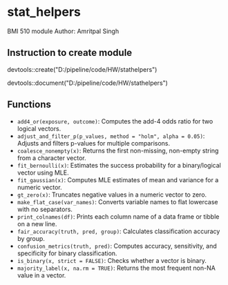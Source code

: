 # stat_helpers

BMI 510 module
Author: Amritpal Singh


## Instruction to create module
devtools::create("D:/pipeline/code/HW/stathelpers")

devtools::document("D:/pipeline/code/HW/stathelpers")


## Functions

- `add4_or(exposure, outcome)`: Computes the add-4 odds ratio for two logical vectors.
- `adjust_and_filter_p(p_values, method = "holm", alpha = 0.05)`: Adjusts and filters p-values for multiple comparisons.
- `coalesce_nonempty(x)`: Returns the first non-missing, non-empty string from a character vector.
- `fit_bernoulli(x)`: Estimates the success probability for a binary/logical vector using MLE.
- `fit_gaussian(x)`: Computes MLE estimates of mean and variance for a numeric vector.
- `gt_zero(x)`: Truncates negative values in a numeric vector to zero.
- `make_flat_case(var_names)`: Converts variable names to flat lowercase with no separators.
- `print_colnames(df)`: Prints each column name of a data frame or tibble on a new line.
- `fair_accuracy(truth, pred, group)`: Calculates classification accuracy by group.
- `confusion_metrics(truth, pred)`: Computes accuracy, sensitivity, and specificity for binary classification.
- `is_binary(x, strict = FALSE)`: Checks whether a vector is binary.
- `majority_label(x, na.rm = TRUE)`: Returns the most frequent non-NA value in a vector.
